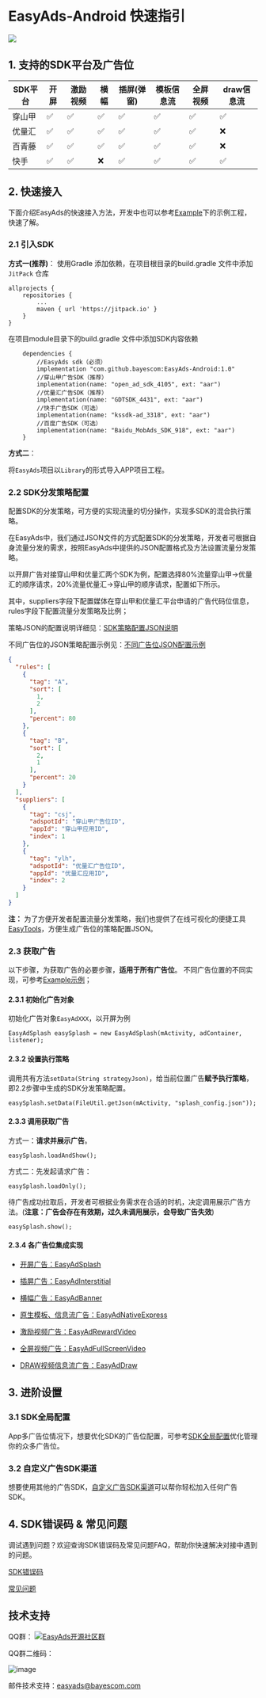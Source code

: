 # EasyAds-Android 快速指引
[![](https://jitpack.io/v/bayescom/EasyAds-Android.svg)](https://jitpack.io/#bayescom/EasyAds-Android)

## 1. 支持的SDK平台及广告位

| SDK平台 | 开屏 | 激励视频 | 横幅 | 插屏(弹窗) | 模板信息流 | 全屏视频 | draw信息流 |
|-------|---|---|---|---|---|---|---| 
| 穿山甲   | ✅ | ✅ | ✅ | ✅ | ✅ | ✅ | ✅ |
| 优量汇   | ✅ | ✅ | ✅ | ✅ | ✅ | ✅ | ❌ |
| 百青藤   | ✅ | ✅ | ✅ | ✅ | ✅ | ✅ | ❌ |
| 快手    | ✅ | ✅ | ❌ | ✅ | ✅ | ✅ | ✅ |
 

## 2. 快速接入

下面介绍EasyAds的快速接入方法，开发中也可以参考[Example](https://github.com/bayescom/EasyAds-Android/tree/main/example)下的示例工程，快速了解。

### 2.1 引入SDK

**方式一(推荐)**：
使用Gradle 添加依赖，在项目根目录的build.gradle 文件中添加 `JitPack` 仓库

```
allprojects {
    repositories {
        ...
        maven { url 'https://jitpack.io' }
    }
}
```
在项目module目录下的build.gradle 文件中添加SDK内容依赖

```
    dependencies {
        //EasyAds sdk（必须）
        implementation "com.github.bayescom:EasyAds-Android:1.0"
        //穿山甲广告SDK（推荐）
        implementation(name: "open_ad_sdk_4105", ext: "aar")
        //优量汇广告SDK（推荐）
        implementation(name: "GDTSDK_4431", ext: "aar")
        //快手广告SDK（可选）
        implementation(name: "kssdk-ad_3318", ext: "aar")
        //百度广告SDK（可选）
        implementation(name: "Baidu_MobAds_SDK_918", ext: "aar")
    }
```

**方式二**：

将`EasyAds`项目以`Library`的形式导入APP项目工程。


### 2.2 SDK分发策略配置

配置SDK的分发策略，可方便的实现流量的切分操作，实现多SDK的混合执行策略。

在EasyAds中，我们通过JSON文件的方式配置SDK的分发策略，开发者可根据自身流量分发的需求，按照EasyAds中提供的JSON配置格式及方法设置流量分发策略。

以开屏广告对接穿山甲和优量汇两个SDK为例，配置选择80%流量穿山甲->优量汇的顺序请求，20%流量优量汇->穿山甲的顺序请求，配置如下所示。

其中，suppliers字段下配置媒体在穿山甲和优量汇平台申请的广告代码位信息，rules字段下配置流量分发策略及比例；

策略JSON的配置说明详细见：[SDK策略配置JSON说明](https://github.com/bayescom/EasyAds-Android/wiki/2.-SDK%E5%88%86%E5%8F%91%E7%AD%96%E7%95%A5%E9%85%8D%E7%BD%AEJSON)

不同广告位的JSON策略配置示例见：[不同广告位JSON配置示例](https://github.com/bayescom/EasyAds-Android/tree/main/example/src/main/assets)

```json
{
  "rules": [
    {
      "tag": "A",
      "sort": [
        1,
        2
      ],
      "percent": 80
    },
    {
      "tag": "B",
      "sort": [
        2,
        1
      ],
      "percent": 20
    }
  ],
  "suppliers": [
    {
      "tag": "csj",
      "adspotId": "穿山甲广告位ID",
      "appId": "穿山甲应用ID",
      "index": 1
    },
    {
      "tag": "ylh",
      "adspotId": "优量汇广告位ID",
      "appId": "优量汇应用ID",
      "index": 2
    }
  ]
}
```

**注：**
为了方便开发者配置流量分发策略，我们也提供了在线可视化的便捷工具[EasyTools](http://easyads.bayescom.cn/#/tools)，方便生成广告位的策略配置JSON。


### 2.3 获取广告

以下步骤，为获取广告的必要步骤，**适用于所有广告位**。 不同广告位置的不同实现，可参考[Example示例](https://github.com/bayescom/EasyAds-Android/tree/main/example/src/main/java/com/easyads/demo)；

####  2.3.1 初始化广告对象

初始化广告对象`EasyAdXXX`，以开屏为例

```
EasyAdSplash easySplash = new EasyAdSplash(mActivity, adContainer, listener);
```

####  2.3.2 设置执行策略

调用共有方法`setData(String strategyJson)`，给当前位置广告**赋予执行策略**，即2.2步骤中生成的SDK分发策略配置。

```
easySplash.setData(FileUtil.getJson(mActivity, "splash_config.json"));
```

#### 2.3.3 调用获取广告

方式一：**请求并展示广告**。

```
easySplash.loadAndShow();
```

方式二：先发起请求广告：

```
easySplash.loadOnly();
```

待广告成功拉取后，开发者可根据业务需求在合适的时机，决定调用展示广告方法。(**注意：广告会存在有效期，过久未调用展示，会导致广告失效**)

```
easySplash.show();
```

#### 2.3.4 各广告位集成实现

* [开屏广告：EasyAdSplash](https://github.com/bayescom/EasyAds-Android/wiki/3.1-%E5%BC%80%E5%B1%8F%E5%B9%BF%E5%91%8A)

* [插屏广告：EasyAdInterstitial](https://github.com/bayescom/EasyAds-Android/wiki/3.2-%E6%8F%92%E5%B1%8F%28%E5%BC%B9%E7%AA%97%29%E5%B9%BF%E5%91%8A)

* [横幅广告：EasyAdBanner](https://github.com/bayescom/EasyAds-Android/wiki/3.3-%E6%A8%AA%E5%B9%85%E5%B9%BF%E5%91%8A)

* [原生模板、信息流广告：EasyAdNativeExpress](https://github.com/bayescom/EasyAds-Android/wiki/3.4-%E5%8E%9F%E7%94%9F%E6%A8%A1%E6%9D%BF%E3%80%81%E4%BF%A1%E6%81%AF%E6%B5%81%E5%B9%BF%E5%91%8A)

* [激励视频广告：EasyAdRewardVideo](https://github.com/bayescom/EasyAds-Android/wiki/3.5-%E6%BF%80%E5%8A%B1%E8%A7%86%E9%A2%91%E5%B9%BF%E5%91%8A)

* [全屏视频广告：EasyAdFullScreenVideo](https://github.com/bayescom/EasyAds-Android/wiki/3.6-%E5%85%A8%E5%B1%8F%E8%A7%86%E9%A2%91%E5%B9%BF%E5%91%8A)

* [DRAW视频信息流广告：EasyAdDraw](https://github.com/bayescom/EasyAds-Android/wiki/3.7-DRAW%E8%A7%86%E9%A2%91%E4%BF%A1%E6%81%AF%E6%B5%81%E5%B9%BF%E5%91%8A)

## 3. 进阶设置

### 3.1 SDK全局配置

App多广告位情况下，想要优化SDK的广告位配置，可参考[SDK全局配置](https://github.com/bayescom/EasyAds-Android/wiki/4.-SDK%E5%85%A8%E5%B1%80%E9%85%8D%E7%BD%AE)优化管理你的众多广告位。


### 3.2 自定义广告SDK渠道

想要使用其他的广告SDK，[自定义广告SDK渠道](https://github.com/bayescom/EasyAds-Android/wiki/5.-%E8%87%AA%E5%AE%9A%E4%B9%89%E5%B9%BF%E5%91%8ASDK%E6%B8%A0%E9%81%93)可以帮你轻松加入任何广告SDK。


## 4. SDK错误码 & 常见问题 

调试遇到问题？欢迎查询SDK错误码及常见问题FAQ，帮助你快速解决对接中遇到的问题。

[SDK错误码](https://github.com/bayescom/EasyAds-Android/wiki/6.1-SDK%E9%94%99%E8%AF%AF%E7%A0%81)

[常见问题](https://github.com/bayescom/EasyAds-Android/wiki/6.2-%E5%B8%B8%E8%A7%81%E9%97%AE%E9%A2%98)


## 技术支持

QQ群：
<a target="_blank" href="https://qm.qq.com/cgi-bin/qm/qr?k=E_IUfzy5PqOteuekOryWlfjZL6AQZuCE&jump_from=webapi"><img border="0" src="https://pub.idqqimg.com/wpa/images/group.png" alt="EasyAds开源社区群" title="EasyAds开源社区群"></a>

QQ群二维码：

![image](http://www.bayescom.com/uploads/20211220/43af3f34fc5a7bb50d84f94e374b3e98.png)

邮件技术支持：<easyads@bayescom.com>
